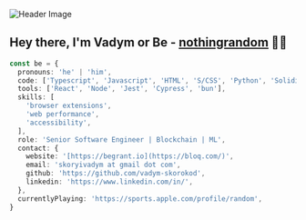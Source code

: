![Header Image](https://camo.githubusercontent.com/3cbeb5d020370a717e4b859e2b9bab4c53d57b133164468958639d913703fa5c/68747470733a2f2f63617073756c652d72656e6465722e76657263656c2e6170702f6170693f747970653d776176696e6726636f6c6f723d374139324238266865696768743d3130302673656374696f6e3d686561646572)

## Hey there, I'm Vadym or Be - [nothingrandom](https://begrant.io) 👋🏻

```ts
const be = {
  pronouns: 'he' | 'him',
  code: ['Typescript', 'Javascript', 'HTML', 'S/CSS', 'Python', 'Solidity', 'Rust', 'Web3'],
  tools: ['React', 'Node', 'Jest', 'Cypress', 'bun'],
  skills: [
    'browser extensions',
    'web performance',
    'accessibility',
  ],
  role: 'Senior Software Engineer | Blockchain | ML',
  contact: {
    website: '[https://begrant.io](https://bloq.com/)',
    email: 'skoryivadym at gmail dot com',
    github: 'https://github.com/vadym-skorokod',
    linkedin: 'https://www.linkedin.com/in/',
  },
  currentlyPlaying: 'https://sports.apple.com/profile/random',
}
```
